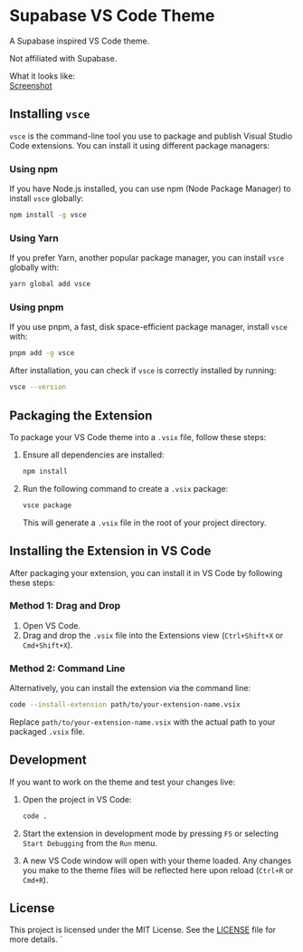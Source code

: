 # Supabase VS Code Theme

A Supabase inspired VS Code theme.

Not affiliated with Supabase.

What it looks like:
<br />
[Screenshot]("screenshot.png")


## Installing `vsce`

`vsce` is the command-line tool you use to package and publish Visual Studio Code extensions. You can install it using different package managers:

### Using npm

If you have Node.js installed, you can use npm (Node Package Manager) to install `vsce` globally:

```bash
npm install -g vsce
```

### Using Yarn

If you prefer Yarn, another popular package manager, you can install `vsce` globally with:

```bash
yarn global add vsce
```

### Using pnpm

If you use pnpm, a fast, disk space-efficient package manager, install `vsce` with:

```bash
pnpm add -g vsce
```

After installation, you can check if `vsce` is correctly installed by running:

```bash
vsce --version
```

## Packaging the Extension

To package your VS Code theme into a `.vsix` file, follow these steps:

1. Ensure all dependencies are installed:

   ```bash
   npm install
   ```

2. Run the following command to create a `.vsix` package:

   ```bash
   vsce package
   ```

   This will generate a `.vsix` file in the root of your project directory.

## Installing the Extension in VS Code

After packaging your extension, you can install it in VS Code by following these steps:

### Method 1: Drag and Drop

1. Open VS Code.
2. Drag and drop the `.vsix` file into the Extensions view (`Ctrl+Shift+X` or `Cmd+Shift+X`).

### Method 2: Command Line

Alternatively, you can install the extension via the command line:

```bash
code --install-extension path/to/your-extension-name.vsix
```

Replace `path/to/your-extension-name.vsix` with the actual path to your packaged `.vsix` file.

## Development

If you want to work on the theme and test your changes live:

1. Open the project in VS Code:

   ```bash
   code .
   ```

2. Start the extension in development mode by pressing `F5` or selecting `Start Debugging` from the `Run` menu.

3. A new VS Code window will open with your theme loaded. Any changes you make to the theme files will be reflected here upon reload (`Ctrl+R` or `Cmd+R`).

## License

This project is licensed under the MIT License. See the [LICENSE](./LICENSE) file for more details.
    `
